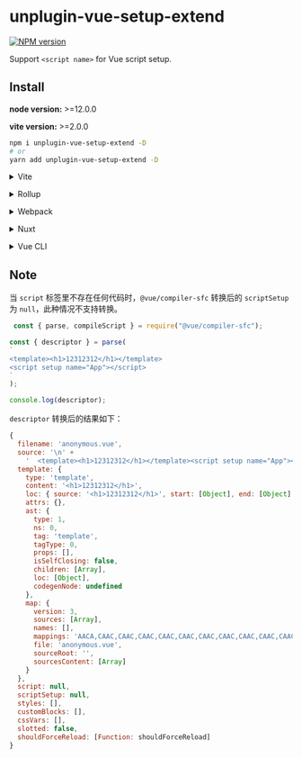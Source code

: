 # unplugin-vue-setup-extend

[![NPM version](https://img.shields.io/npm/v/@winner-fed/unplugin-vue-setup-extend?color=a1b858&label=)](https://www.npmjs.com/package/@winner-fed/unplugin-vue-setup-extend)

Support `<script name>` for Vue script setup.

## Install

**node version:** >=12.0.0

**vite version:** >=2.0.0

```bash
npm i unplugin-vue-setup-extend -D
# or
yarn add unplugin-vue-setup-extend -D
```

<details>
<summary>Vite</summary><br>

```ts
// vite.config.ts
import vueSetupExtend from 'unplugin-vue-setup-extend/vite'

export default defineConfig({
  plugins: [
    vueSetupExtend({ /* options */ }),
  ],
})
```

Example: [`playground/`](./playground/)

<br></details>

<details>
<summary>Rollup</summary><br>

```ts
// rollup.config.js
import vueSetupExtend from 'unplugin-vue-setup-extend/rollup'

export default {
  plugins: [
    vueSetupExtend({ /* options */ }),
  ],
}
```

<br></details>


<details>
<summary>Webpack</summary><br>

```ts
// webpack.config.js
module.exports = {
  /* ... */
  plugins: [
    require('unplugin-vue-setup-extend/webpack').default({ /* options */ })
  ]
}
```

<br></details>

<details>
<summary>Nuxt</summary><br>

```ts
// nuxt.config.js
export default {
  buildModules: [
    ['unplugin-vue-setup-extend/nuxt', { /* options */ }],
  ],
}
```

> This module works for both Nuxt 2 and [Nuxt Vite](https://github.com/nuxt/vite)

<br></details>

<details>
<summary>Vue CLI</summary><br>

```ts
// vue.config.js
module.exports = {
  configureWebpack: {
    plugins: [
      require('unplugin-vue-setup-extend/webpack').default({ /* options */ }),
    ],
  },
}
```

<br></details>
 
## Note
当 `script` 标签里不存在任何代码时，`@vue/compiler-sfc` 转换后的 `scriptSetup` 为 `null`，此种情况不支持转换。

```javascript
 const { parse, compileScript } = require("@vue/compiler-sfc");

const { descriptor } = parse(
`
<template><h1>12312312</h1></template>
<script setup name="App"></script>
`
);

console.log(descriptor);

```

`descriptor` 转换后的结果如下：

```javascript
{
  filename: 'anonymous.vue',
  source: '\n' +
    '  <template><h1>12312312</h1></template><script setup name="App"></script>\n',
  template: {
    type: 'template',
    content: '<h1>12312312</h1>',
    loc: { source: '<h1>12312312</h1>', start: [Object], end: [Object] },
    attrs: {},
    ast: {
      type: 1,
      ns: 0,
      tag: 'template',
      tagType: 0,
      props: [],
      isSelfClosing: false,
      children: [Array],
      loc: [Object],
      codegenNode: undefined
    },
    map: {
      version: 3,
      sources: [Array],
      names: [],
      mappings: 'AACA,CAAC,CAAC,CAAC,CAAC,CAAC,CAAC,CAAC,CAAC,CAAC,CAAC,CAAC,CAAC,CAAC,CAAC,CAAC,CAAC',
      file: 'anonymous.vue',
      sourceRoot: '',
      sourcesContent: [Array]
    }
  },
  script: null,
  scriptSetup: null,
  styles: [],
  customBlocks: [],
  cssVars: [],
  slotted: false,
  shouldForceReload: [Function: shouldForceReload]
}
```
